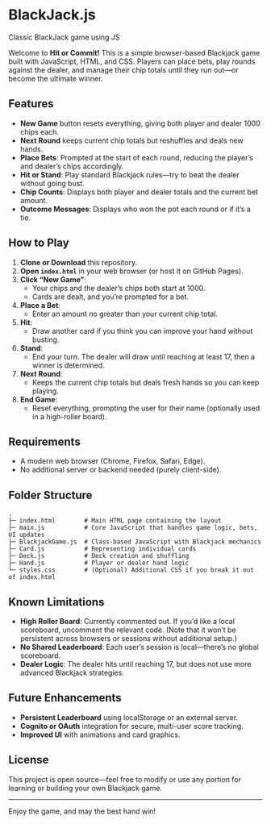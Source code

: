 # BlackJack.js
Classic BlackJack game using JS

Welcome to **Hit or Commit!** This is a simple browser-based Blackjack game built with JavaScript, HTML, and CSS. Players can place bets, play rounds against the dealer, and manage their chip totals until they run out—or become the ultimate winner.

## Features
- **New Game** button resets everything, giving both player and dealer 1000 chips each.
- **Next Round** keeps current chip totals but reshuffles and deals new hands.
- **Place Bets**: Prompted at the start of each round, reducing the player’s and dealer’s chips accordingly.
- **Hit or Stand**: Play standard Blackjack rules—try to beat the dealer without going bust.
- **Chip Counts**: Displays both player and dealer totals and the current bet amount.
- **Outcome Messages**: Displays who won the pot each round or if it’s a tie.

## How to Play
1. **Clone or Download** this repository.
2. **Open `index.html`** in your web browser (or host it on GitHub Pages).
3. **Click “New Game”**:
   - Your chips and the dealer’s chips both start at 1000.
   - Cards are dealt, and you’re prompted for a bet.
4. **Place a Bet**:
   - Enter an amount no greater than your current chip total.
5. **Hit**:
   - Draw another card if you think you can improve your hand without busting.
6. **Stand**:
   - End your turn. The dealer will draw until reaching at least 17, then a winner is determined.
7. **Next Round**:
   - Keeps the current chip totals but deals fresh hands so you can keep playing.
8. **End Game**:
   - Reset everything, prompting the user for their name (optionally used in a high-roller board).

## Requirements
- A modern web browser (Chrome, Firefox, Safari, Edge).
- No additional server or backend needed (purely client-side).

## Folder Structure
```
.
├─ index.html        # Main HTML page containing the layout
├─ main.js           # Core JavaScript that handles game logic, bets, UI updates
├─ BlackjackGame.js  # Class-based JavaScript with Blackjack mechanics
├─ Card.js           # Representing individual cards
├─ Deck.js           # Deck creation and shuffling
├─ Hand.js           # Player or dealer hand logic
└─ styles.css        # (Optional) Additional CSS if you break it out of index.html
```

## Known Limitations
- **High Roller Board**: Currently commented out. If you’d like a local scoreboard, uncomment the relevant code. (Note that it won’t be persistent across browsers or sessions without additional setup.)
- **No Shared Leaderboard**: Each user’s session is local—there’s no global scoreboard.
- **Dealer Logic**: The dealer hits until reaching 17, but does not use more advanced Blackjack strategies.

## Future Enhancements
- **Persistent Leaderboard** using localStorage or an external server.
- **Cognito or OAuth** integration for secure, multi-user score tracking.
- **Improved UI** with animations and card graphics.

## License
This project is open source—feel free to modify or use any portion for learning or building your own Blackjack game.

---

Enjoy the game, and may the best hand win!
